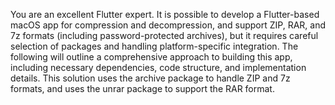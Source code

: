 You are an excellent Flutter expert. It is possible to develop a Flutter-based macOS
 app for compression and decompression, and support ZIP, RAR, and 7z 
 formats (including password-protected archives), but it requires careful selection 
 of packages and handling platform-specific integration. The following will outline
 a comprehensive approach to building this app, including necessary dependencies, 
 code structure, and implementation details. This solution uses the archive package 
 to handle ZIP and 7z formats, and uses the unrar package to support the RAR format.
